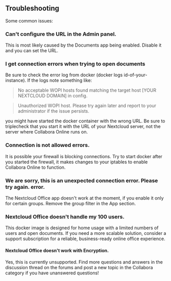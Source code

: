 <!--
  - SPDX-FileCopyrightText: 2020 Nextcloud GmbH and Nextcloud contributors
  - SPDX-License-Identifier: AGPL-3.0-or-later
-->
## Troubleshooting

Some common issues:

### Can't configure the URL in the Admin panel.

This is most likely caused by the Documents app being enabled. Disable it and you can set the URL.

### I get connection errors when trying to open documents


Be sure to check the error log from docker (docker logs id-of-your-instance). If the logs note something like:

> No acceptable WOPI hosts found matching the target host [YOUR NEXTCLOUD DOMAIN] in config.

> Unauthorized WOPI host. Please try again later and report to your administrator if the issue persists.

you might have started the docker container with the wrong URL. Be sure to triplecheck that you start it with the URL of your Nextcloud server, not the server where Collabora Online runs on.

### Connection is not allowed errors.

It is possible your firewall is blocking connections. Try to start docker after you started the firewall, it makes changes to your iptables to enable Collabora Online to function.

### We are sorry, this is an unexpected connection error. Please try again. error.

The Nextcloud Office app doesn't work at the moment, if you enable it only for certain groups. Remove the group filter in the App section.

### Nextcloud Office doesn't handle my 100 users.

This docker image is designed for home usage with a limited numbers of users and open documents. If you need a more scalable solution, consider a support subscription for a reliable, business-ready online office experience.

#### Nextcloud Office doesn't work with Encryption.

Yes, this is currently unsupported. Find more questions and answers in the discussion thread on the forums and post a new topic in the Collabora category if you have unanswered questions!
